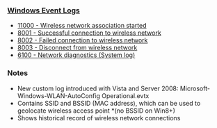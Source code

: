 ### <a href="https://forensicswiki.xyz/wiki/index.php?title=Windows_XML_Event_Log_(EVTX)">Windows Event Logs</a>
   * <a href="https://www.ultimatewindowssecurity.com/securitylog/encyclopedia/event.aspx?eventid=11000">11000 - Wireless network association started</a>
   * <a href="https://www.ultimatewindowssecurity.com/securitylog/encyclopedia/event.aspx?eventid=8001">8001 - Successful connection to wireless network</a>
   * <a href="https://www.ultimatewindowssecurity.com/securitylog/encyclopedia/event.aspx?eventid=8002">8002 - Failed connection to wireless network</a>
   * <a href="https://www.ultimatewindowssecurity.com/securitylog/encyclopedia/event.aspx?eventid=8003">8003 - Disconnect from wireless network</a>
   * <a href="https://www.ultimatewindowssecurity.com/securitylog/encyclopedia/event.aspx?eventid=6100">6100 - Network diagnostics (System log)</a>

### Notes
   * New custom log introduced with Vista and Server 2008: Microsoft-Windows-WLAN-AutoConfig Operational.evtx
   * Contains SSID and BSSID (MAC address), which can be used to geolocate wireless access point *(no BSSID on Win8+)
   * Shows historical record of wireless network connections
